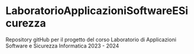 # LaboratorioApplicazioniSoftwareESicurezza
Repository gitHub per il progetto del corso Laboratorio di Applicazioni Software e Sicurezza Informatica 2023 - 2024
